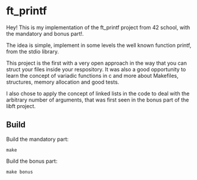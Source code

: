 # ft_printf

Hey! This is my implementation of the ft_printf project from 42 school, with the mandatory and bonus part!.  

The idea is simple, implement in some levels the well known function printf, from the stdio library.  

This project is the first with a very open approach in the way that you can struct your files inside your respository. It was also a good opportunity to learn the concept of variadic functions in c and more about Makefiles, structures, memory allocation and good tests.  

I also chose to apply the concept of linked lists in the code to deal with the arbitrary number of arguments, that was first seen in the bonus part of the libft project.  

## Build
Build the mandatory part:
```
make
```
Build the bonus part:
```
make bonus
```